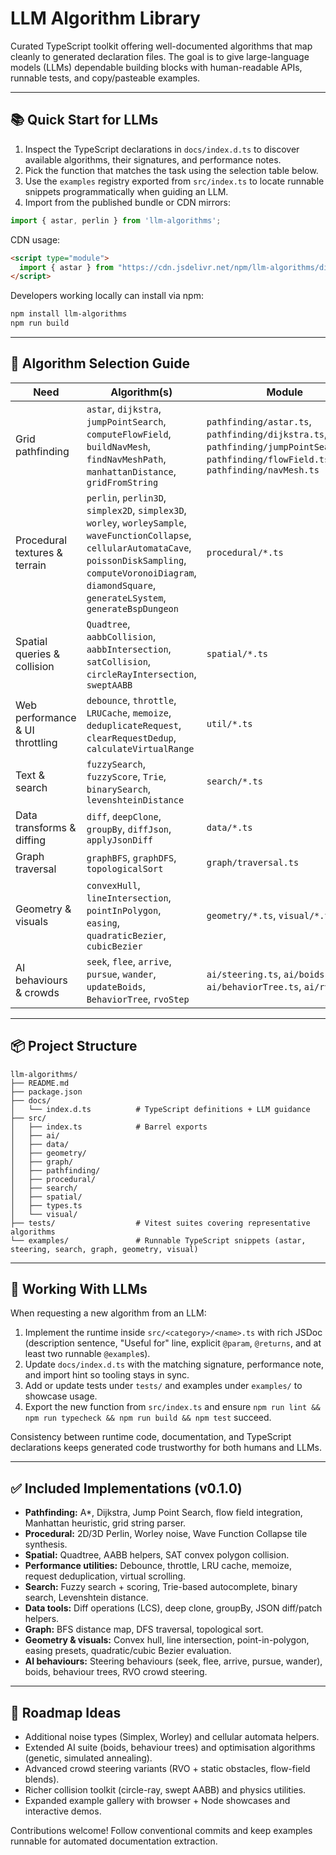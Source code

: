 # LLM Algorithm Library

Curated TypeScript toolkit offering well-documented algorithms that map cleanly to generated declaration files. The goal is to give large-language models (LLMs) dependable building blocks with human-readable APIs, runnable tests, and copy/pasteable examples.

---

## 📚 Quick Start for LLMs

1. Inspect the TypeScript declarations in `docs/index.d.ts` to discover available algorithms, their signatures, and performance notes.
2. Pick the function that matches the task using the selection table below.
3. Use the `examples` registry exported from `src/index.ts` to locate runnable snippets programmatically when guiding an LLM.
4. Import from the published bundle or CDN mirrors:

```ts
import { astar, perlin } from 'llm-algorithms';
```

CDN usage:
```html
<script type="module">
  import { astar } from "https://cdn.jsdelivr.net/npm/llm-algorithms/dist/index.js";
</script>
```

Developers working locally can install via npm:

```bash
npm install llm-algorithms
npm run build
```

---

## 🎯 Algorithm Selection Guide

| Need | Algorithm(s) | Module | Example |
| ---- | ------------ | ------ | ------- |
| Grid pathfinding | `astar`, `dijkstra`, `jumpPointSearch`, `computeFlowField`, `buildNavMesh`, `findNavMeshPath`, `manhattanDistance`, `gridFromString` | `pathfinding/astar.ts`, `pathfinding/dijkstra.ts`, `pathfinding/jumpPointSearch.ts`, `pathfinding/flowField.ts`, `pathfinding/navMesh.ts` | `examples/astar.ts`, `examples/flowField.ts`, `examples/navMesh.ts` |
| Procedural textures & terrain | `perlin`, `perlin3D`, `simplex2D`, `simplex3D`, `worley`, `worleySample`, `waveFunctionCollapse`, `cellularAutomataCave`, `poissonDiskSampling`, `computeVoronoiDiagram`, `diamondSquare`, `generateLSystem`, `generateBspDungeon` | `procedural/*.ts` | `examples/simplex.ts`, `examples/worley.ts`, `examples/waveFunctionCollapse.ts`, `examples/cellularAutomata.ts`, `examples/poissonDisk.ts`, `examples/voronoi.ts`, `examples/diamondSquare.ts`, `examples/lSystem.ts`, `examples/dungeonBsp.ts` |
| Spatial queries & collision | `Quadtree`, `aabbCollision`, `aabbIntersection`, `satCollision`, `circleRayIntersection`, `sweptAABB` | `spatial/*.ts` | `examples/sat.ts` |
| Web performance & UI throttling | `debounce`, `throttle`, `LRUCache`, `memoize`, `deduplicateRequest`, `clearRequestDedup`, `calculateVirtualRange` | `util/*.ts` | `examples/requestDedup.ts`, `examples/virtualScroll.ts` |
| Text & search | `fuzzySearch`, `fuzzyScore`, `Trie`, `binarySearch`, `levenshteinDistance` | `search/*.ts` | `examples/search.ts` |
| Data transforms & diffing | `diff`, `deepClone`, `groupBy`, `diffJson`, `applyJsonDiff` | `data/*.ts` | `examples/jsonDiff.ts` |
| Graph traversal | `graphBFS`, `graphDFS`, `topologicalSort` | `graph/traversal.ts` | `examples/graph.ts` |
| Geometry & visuals | `convexHull`, `lineIntersection`, `pointInPolygon`, `easing`, `quadraticBezier`, `cubicBezier` | `geometry/*.ts`, `visual/*.ts` | `examples/geometry.ts`, `examples/visual.ts` |
| AI behaviours & crowds | `seek`, `flee`, `arrive`, `pursue`, `wander`, `updateBoids`, `BehaviorTree`, `rvoStep` | `ai/steering.ts`, `ai/boids.ts`, `ai/behaviorTree.ts`, `ai/rvo.ts` | `examples/steering.ts`, `examples/boids.ts`, `examples/rvo.ts` |

---

## 📦 Project Structure

```
llm-algorithms/
├── README.md
├── package.json
├── docs/
│   └── index.d.ts          # TypeScript definitions + LLM guidance
├── src/
│   ├── index.ts            # Barrel exports
│   ├── ai/
│   ├── data/
│   ├── geometry/
│   ├── graph/
│   ├── pathfinding/
│   ├── procedural/
│   ├── search/
│   ├── spatial/
│   ├── types.ts
│   └── visual/
├── tests/                  # Vitest suites covering representative algorithms
└── examples/               # Runnable TypeScript snippets (astar, steering, search, graph, geometry, visual)
```

---

## 🧠 Working With LLMs

When requesting a new algorithm from an LLM:

1. Implement the runtime inside `src/<category>/<name>.ts` with rich JSDoc (description sentence, "Useful for" line, explicit `@param`, `@returns`, and at least two runnable `@example`s).
2. Update `docs/index.d.ts` with the matching signature, performance note, and import hint so tooling stays in sync.
3. Add or update tests under `tests/` and examples under `examples/` to showcase usage.
4. Export the new function from `src/index.ts` and ensure `npm run lint && npm run typecheck && npm run build && npm test` succeed.

Consistency between runtime code, documentation, and TypeScript declarations keeps generated code trustworthy for both humans and LLMs.

---

## ✅ Included Implementations (v0.1.0)

- **Pathfinding:** A*, Dijkstra, Jump Point Search, flow field integration, Manhattan heuristic, grid string parser.
- **Procedural:** 2D/3D Perlin, Worley noise, Wave Function Collapse tile synthesis.
- **Spatial:** Quadtree, AABB helpers, SAT convex polygon collision.
- **Performance utilities:** Debounce, throttle, LRU cache, memoize, request deduplication, virtual scrolling.
- **Search:** Fuzzy search + scoring, Trie-based autocomplete, binary search, Levenshtein distance.
- **Data tools:** Diff operations (LCS), deep clone, groupBy, JSON diff/patch helpers.
- **Graph:** BFS distance map, DFS traversal, topological sort.
- **Geometry & visuals:** Convex hull, line intersection, point-in-polygon, easing presets, quadratic/cubic Bezier evaluation.
- **AI behaviours:** Steering behaviours (seek, flee, arrive, pursue, wander), boids, behaviour trees, RVO crowd steering.

---

## 🔭 Roadmap Ideas

- Additional noise types (Simplex, Worley) and cellular automata helpers.
- Extended AI suite (boids, behaviour trees) and optimisation algorithms (genetic, simulated annealing).
- Advanced crowd steering variants (RVO + static obstacles, flow-field blends).
- Richer collision toolkit (circle-ray, swept AABB) and physics utilities.
- Expanded example gallery with browser + Node showcases and interactive demos.

Contributions welcome! Follow conventional commits and keep examples runnable for automated documentation extraction.
